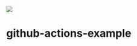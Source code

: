 ![](https://github.com/bv-sivakp/github-actions-example/workflows/shell%20commands/badge.svg?branch=master&event=push)

# github-actions-example
